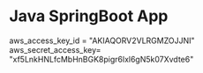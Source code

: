 # Java SpringBoot App

aws_access_key_id = "AKIAQORV2VLRGMZOJJNI"
aws_secret_access_key= "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"

